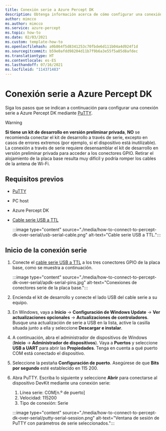 ```yaml
---
title: Conexión serie a Azure Percept DK
description: Obtenga información acerca de cómo configurar una conexión serie a Azure Percept DK con un cable serie de USB a TTL.
author: mimcco
ms.author: mimcco
ms.service: azure-percept
ms.topic: how-to
ms.date: 02/03/2021
ms.custom: template-how-to
ms.openlocfilehash: a9b864f5d8341253c70fbde6d111b04a4d924f1d
ms.sourcegitcommit: b59e0afdd98204d11b7f9b6a3e55f5a85d8afdec
ms.translationtype: HT
ms.contentlocale: es-ES
ms.lasthandoff: 07/16/2021
ms.locfileid: "114371483"
---
```

# <a name="connect-to-your-azure-percept-dk-over-serial"></a>Conexión serie a Azure Percept DK

Siga los pasos que se indican a continuación para configurar una conexión serie a Azure Percept DK mediante [PuTTY](https://www.chiark.greenend.org.uk/~sgtatham/putty/latest.html).

> [!WARNING]
> **Si tiene un kit de desarrollo en versión preliminar privada**, **NO** se recomienda conectar el kit de desarrollo a través de serie, excepto en casos de errores extremos (por ejemplo, si el dispositivo está inutilizable). La conexión a través de serie requiere desensamblar el kit de desarrollo en versión preliminar privada para acceder a los conectores GPIO. Retirar el alojamiento de la placa base resulta muy difícil y podría romper los cables de la antena de Wi-Fi.

## <a name="prerequisites"></a>Requisitos previos

- [PuTTY](https://www.chiark.greenend.org.uk/~sgtatham/putty/latest.html)
- PC host
- Azure Percept DK
- [Cable serie USB a TTL](https://www.adafruit.com/product/954)

    :::image type="content" source="./media/how-to-connect-to-percept-dk-over-serial/usb-serial-cable.png" alt-text="Cable serie USB a TTL.":::

## <a name="start-the-serial-connection"></a>Inicio de la conexión serie

1. Conecte el [cable serie USB a TTL](https://www.adafruit.com/product/954) a los tres conectores GPIO de la placa base, como se muestra a continuación.

    :::image type="content" source="./media/how-to-connect-to-percept-dk-over-serial/apdk-serial-pins.jpg" alt-text="Conexiones de conectores serie de la placa base.":::

1. Encienda el kit de desarrollo y conecte el lado USB del cable serie a su equipo.

1. En Windows, vaya a **Inicio** -> **Configuración de Windows Update** -> **Ver actualizaciones opcionales** -> **Actualizaciones de controladores**. Busque una actualización de serie a USB en la lista, active la casilla situada junto a ella y seleccione **Descargar e instalar**.  

1. A continuación, abra el administrador de dispositivos de Windows (**Inicio** -> **Administrador de dispositivos**). Vaya a **Puertos** y seleccione **USB a UART** para abrir las **Propiedades**. Tenga en cuenta a qué puerto COM está conectado el dispositivo.

1. Seleccione la pestaña **Configuración de puerto**. Asegúrese de que **Bits por segundo** esté establecido en 115 200.

1. Abra PuTTY. Escriba lo siguiente y seleccione **Abrir** para conectarse al dispositivo DevKit mediante una conexión serie:

    1. Línea serie: COM[n.º de puerto]
    1. Velocidad: 115200
    1. Tipo de conexión: Serie

    :::image type="content" source="./media/how-to-connect-to-percept-dk-over-serial/putty-serial-session.png" alt-text="Ventana de sesión de PuTTY con parámetros de serie seleccionados.":::
